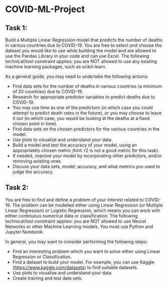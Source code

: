 # COVID-ML-Project
 
## Task 1:  
Build a Multiple Linear Regression model that predicts the number of deaths in various countries due to COVID-19. You are free to select and choose the dataset you would like to use while building the model and are allowed to use the Pandas Library in your code and can use Excel. The following technical/tool constraint applies: you are NOT allowed to use any existing machine learning packages, such as scikit-learn.

As a general guide, you may need to undertake the following actions:
- Find data sets for the number of deaths in various countries (a minimum of 20 countries) due to COVID-19.
- Research for appropriate predictor variables to predict deaths due to COVID-19.
- You may use time as one of the predictors (in which case you could attempt to predict death rates in the future), or you may choose to leave it out (in which case, you would be looking at the deaths at a fixed chosen point in time).
- Find data sets on the chosen predictors for the various countries in the model.
- Use plots to visualize and understand your data.
- Build a model and test the accuracy of your model, using an appropriately chosen metric (hint: r2 is not a good metric for this task).
- If needed, improve your model by incorporating other predictors, and/or removing existing ones.
- Discuss your data sets, model, accuracy, and what metrics you used to judge the accuracy.

## Task 2:  
You are free to find and define a problem of your interest related to COVID-19. The problem can be modelled either using Linear Regression (or Multiple Linear Regression) or Logistic Regression, which means you can work with either continuous numerical data or classification. The following technical/tool constraint applies: you are NOT allowed to use Neural Networks or other Machine Learning models. You must use Python and Jupyter Notebook.

In general, you may want to consider performing the following steps:
- Find an interesting problem which you want to solve either using Linear Regression or Classification. 
- Find a dataset to build your model. For example, you can use Kaggle (https://www.kaggle.com/datasets) to find suitable datasets.
- Use plots to visualize and understand your data.
- Create training and test data sets.
